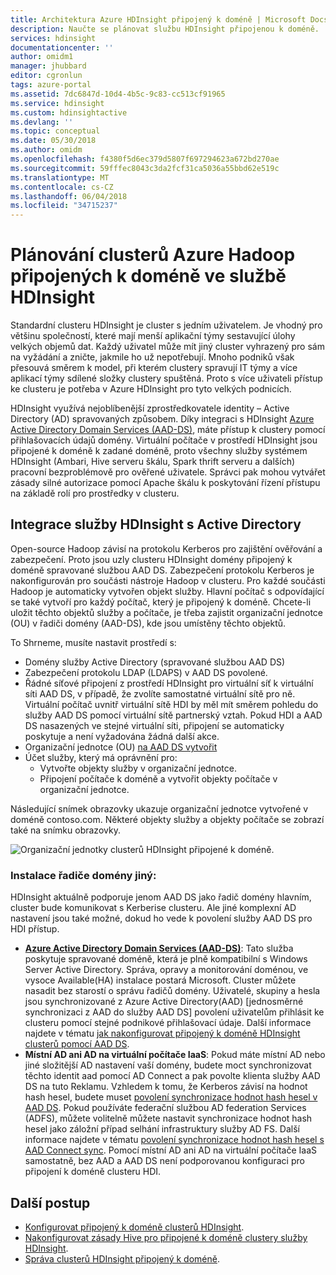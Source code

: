 ```yaml
---
title: Architektura Azure HDInsight připojený k doméně | Microsoft Docs
description: Naučte se plánovat službu HDInsight připojenou k doméně.
services: hdinsight
documentationcenter: ''
author: omidm1
manager: jhubbard
editor: cgronlun
tags: azure-portal
ms.assetid: 7dc6847d-10d4-4b5c-9c83-cc513cf91965
ms.service: hdinsight
ms.custom: hdinsightactive
ms.devlang: ''
ms.topic: conceptual
ms.date: 05/30/2018
ms.author: omidm
ms.openlocfilehash: f4380f5d6ec379d5807f697294623a672bd270ae
ms.sourcegitcommit: 59fffec8043c3da2fcf31ca5036a55bbd62e519c
ms.translationtype: MT
ms.contentlocale: cs-CZ
ms.lasthandoff: 06/04/2018
ms.locfileid: "34715237"
---
```

# <a name="plan-azure-domain-joined-hadoop-clusters-in-hdinsight"></a>Plánování clusterů Azure Hadoop připojených k doméně ve službě HDInsight

Standardní clusteru HDInsight je cluster s jedním uživatelem. Je vhodný pro většinu společností, které mají menší aplikační týmy sestavující úlohy velkých objemů dat. Každý uživatel může mít jiný cluster vyhrazený pro sám na vyžádání a zničte, jakmile ho už nepotřebují. Mnoho podniků však přesouvá směrem k model, při kterém clustery spravují IT týmy a více aplikací týmy sdílené složky clustery spuštěná. Proto s více uživateli přístup ke clusteru je potřeba v Azure HDInsight pro tyto velkých podnicích.

HDInsight využívá nejoblíbenější zprostředkovatele identity – Active Directory (AD) spravovaných způsobem. Díky integraci s HDInsight [Azure Active Directory Domain Services (AAD-DS)](../../active-directory-domain-services/active-directory-ds-overview.md), máte přístup k clustery pomocí přihlašovacích údajů domény. Virtuální počítače v prostředí HDInsight jsou připojené k doméně k zadané doméně, proto všechny služby systémem HDInsight (Ambari, Hive serveru škálu, Spark thrift serveru a dalších) pracovní bezproblémově pro ověřené uživatele. Správci pak mohou vytvářet zásady silné autorizace pomocí Apache škálu k poskytování řízení přístupu na základě rolí pro prostředky v clusteru.


## <a name="integrate-hdinsight-with-active-directory"></a>Integrace služby HDInsight s Active Directory

Open-source Hadoop závisí na protokolu Kerberos pro zajištění ověřování a zabezpečení. Proto jsou uzly clusteru HDInsight domény připojený k doméně spravované službou AAD DS. Zabezpečení protokolu Kerberos je nakonfigurován pro součásti nástroje Hadoop v clusteru. Pro každé součásti Hadoop je automaticky vytvořen objekt služby. Hlavní počítač s odpovídající se také vytvoří pro každý počítač, který je připojený k doméně. Chcete-li uložit těchto objektů služby a počítače, je třeba zajistit organizační jednotce (OU) v řadiči domény (AAD-DS), kde jsou umístěny těchto objektů. 

To Shrneme, musíte nastavit prostředí s:

- Domény služby Active Directory (spravované službou AAD DS)
- Zabezpečení protokolu LDAP (LDAPS) v AAD DS povolené.
- Řádné síťové připojení z prostředí HDInsight pro virtuální síť k virtuální síti AAD DS, v případě, že zvolíte samostatné virtuální sítě pro ně. Virtuální počítač uvnitř virtuální sítě HDI by měl mít směrem pohledu do služby AAD DS pomocí virtuální sítě partnerský vztah. Pokud HDI a AAD DS nasazených ve stejné virtuální síti, připojení se automaticky poskytuje a není vyžadována žádná další akce.
- Organizační jednotce (OU) [na AAD DS vytvořit](../../active-directory-domain-services/active-directory-ds-admin-guide-create-ou.md)
- Účet služby, který má oprávnění pro:
    - Vytvořte objekty služby v organizační jednotce.
    - Připojení počítače k doméně a vytvořit objekty počítače v organizační jednotce.

Následující snímek obrazovky ukazuje organizační jednotce vytvořené v doméně contoso.com. Některé objekty služby a objekty počítače se zobrazí také na snímku obrazovky.

![Organizační jednotky clusterů HDInsight připojené k doméně](./media/apache-domain-joined-architecture/hdinsight-domain-joined-ou.png).

### <a name="different-domain-controllers-setup"></a>Instalace řadiče domény jiný:
HDInsight aktuálně podporuje jenom AAD DS jako řadič domény hlavním, cluster bude komunikovat s Kerberise clusteru. Ale jiné komplexní AD nastavení jsou také možné, dokud ho vede k povolení služby AAD DS pro HDI přístup.

- **[Azure Active Directory Domain Services (AAD-DS)](../../active-directory-domain-services/active-directory-ds-overview.md)**: Tato služba poskytuje spravované doméně, která je plně kompatibilní s Windows Server Active Directory. Správa, opravy a monitorování doménou, ve vysoce Available(HA) instalace postará Microsoft. Cluster můžete nasadit bez starostí o správu řadičů domény. Uživatelé, skupiny a hesla jsou synchronizované z Azure Active Directory(AAD) [jednosměrné synchronizaci z AAD do služby AAD DS] povolení uživatelům přihlásit ke clusteru pomocí stejné podnikové přihlašovací údaje. Další informace najdete v tématu [jak nakonfigurovat připojený k doméně HDInsight clusterů pomocí AAD DS](./apache-domain-joined-configure-using-azure-adds.md).
- **Místní AD ani AD na virtuální počítače IaaS**: Pokud máte místní AD nebo jiné složitější AD nastavení vaší domény, budete moct synchronizovat těchto identit aad pomocí AD Connect a pak povolte klienta služby AAD DS na tuto Reklamu. Vzhledem k tomu, že Kerberos závisí na hodnot hash hesel, budete muset [povolení synchronizace hodnot hash hesel v AAD DS](../../active-directory-domain-services/active-directory-ds-getting-started-password-sync.md). Pokud používáte federační službou AD federation Services (ADFS), můžete volitelně můžete nastavit synchronizace hodnot hash hesel jako záložní případ selhání infrastruktury služby AD FS. Další informace najdete v tématu [povolení synchronizace hodnot hash hesel s AAD Connect sync](../../active-directory/connect/active-directory-aadconnectsync-implement-password-hash-synchronization.md). Pomocí místní AD ani AD na virtuální počítače IaaS samostatně, bez AAD a AAD DS není podporovanou konfiguraci pro připojení k doméně clusteru HDI.

## <a name="next-steps"></a>Další postup
* [Konfigurovat připojený k doméně clusterů HDInsight](apache-domain-joined-configure-using-azure-adds.md).
* [Nakonfigurovat zásady Hive pro připojené k doméně clustery služby HDInsight](apache-domain-joined-run-hive.md).
* [Správa clusterů HDInsight připojený k doméně](apache-domain-joined-manage.md). 
